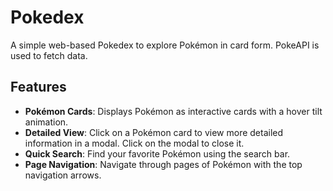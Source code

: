 # Pokedex

A simple web-based Pokedex to explore Pokémon in card form.
PokeAPI is used to fetch data.

## Features

- **Pokémon Cards**: Displays Pokémon as interactive cards with a hover tilt animation.
- **Detailed View**: Click on a Pokémon card to view more detailed information in a modal. Click on the modal to close it.
- **Quick Search**: Find your favorite Pokémon using the search bar.
- **Page Navigation**: Navigate through pages of Pokémon with the top navigation arrows.
